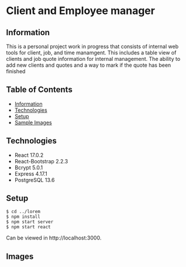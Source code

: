 # Client and Employee manager

## Information
This is a personal project work in progress that consists of internal web tools for client, job, and time manamgent. This includes a table view of clients and job quote information for internal management. The ability to add new clients and quotes and a way to mark if the quote has been finished

## Table of Contents
- [Information](https://github.com/VisilyRomani/Info_Manager/blob/main/README.md#information)
- [Technologies](https://github.com/VisilyRomani/Info_Manager/blob/main/README.md#technologies)
- [Setup](https://github.com/VisilyRomani/sprouts-control-center/blob/README.md#setup)
- [Sample Images](https://github.com/VisilyRomani/sprouts-control-center/blob/main/README.md#images)

## Technologies
- React 17.0.2
- React-Bootstrap 2.2.3
- Bcrypt 5.0.1
- Express 4.17.1
- PostgreSQL 13.6

## Setup
```
$ cd ../lorem
$ npm install
$ npm start server
$ npm start react
```
Can be viewed in http://localhost:3000.
## Images


